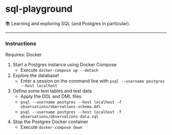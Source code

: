 # sql-playground

📚 Learning and exploring SQL (and Postgres in particular).

---

### Instructions

Requires: Docker
  
1. Start a Postgres instance using Docker Compose
    * Execute `docker-compose up --detach`
1. Explore the database!
    * Enter a session on the command line with `psql --username postgres --host localhost`
1. Define some test tables and test data
    * Apply the DDL and DML files
    * `psql --username postgres --host localhost -f observations/obervations-schema.ddl` 
    * `psql --username postgres --host localhost -f observations/observations-data.sql` 
1. Stop the Postgres Docker container
    * Execute `docker-compose down`
